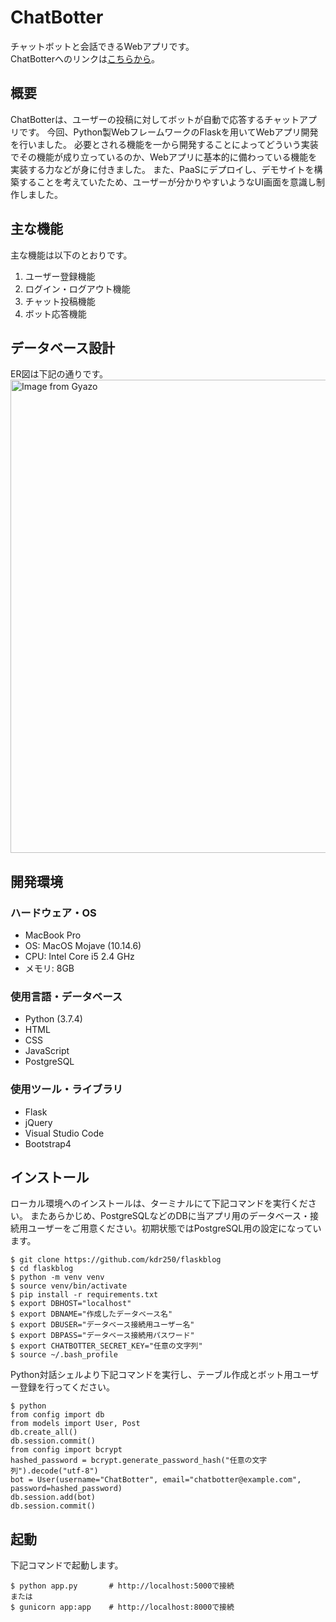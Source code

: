 ChatBotter
====
チャットボットと会話できるWebアプリです。  
ChatBotterへのリンクは[こちらから](http://chatbotter.azurewebsites.net/)。


## 概要
ChatBotterは、ユーザーの投稿に対してボットが自動で応答するチャットアプリです。
今回、Python製WebフレームワークのFlaskを用いてWebアプリ開発を行いました。
必要とされる機能を一から開発することによってどういう実装でその機能が成り立っているのか、Webアプリに基本的に備わっている機能を実装する力などが身に付きました。
また、PaaSにデプロイし、デモサイトを構築することを考えていたため、ユーザーが分かりやすいようなUI画面を意識し制作しました。

## 主な機能
主な機能は以下のとおりです。
1. ユーザー登録機能
2. ログイン・ログアウト機能
3. チャット投稿機能
4. ボット応答機能

## データベース設計
ER図は下記の通りです。  
<img src="https://i.gyazo.com/5c4595591fc0566e0fb6edd188c6b3bd.png" alt="Image from Gyazo" width="757"/>

## 開発環境
### ハードウェア・OS  
* MacBook Pro  
* OS: MacOS Mojave (10.14.6)  
* CPU: Intel Core i5 2.4 GHz  
* メモリ: 8GB 

### 使用言語・データベース
* Python (3.7.4)
* HTML
* CSS
* JavaScript
* PostgreSQL

### 使用ツール・ライブラリ
* Flask
* jQuery
* Visual Studio Code
* Bootstrap4

## インストール
ローカル環境へのインストールは、ターミナルにて下記コマンドを実行ください。
またあらかじめ、PostgreSQLなどのDBに当アプリ用のデータベース・接続用ユーザーをご用意ください。初期状態ではPostgreSQL用の設定になっています。
```bash:
$ git clone https://github.com/kdr250/flaskblog
$ cd flaskblog
$ python -m venv venv
$ source venv/bin/activate
$ pip install -r requirements.txt
$ export DBHOST="localhost"
$ export DBNAME="作成したデータベース名"
$ export DBUSER="データベース接続用ユーザー名"
$ export DBPASS="データベース接続用パスワード"
$ export CHATBOTTER_SECRET_KEY="任意の文字列"
$ source ~/.bash_profile
```
Python対話シェルより下記コマンドを実行し、テーブル作成とボット用ユーザー登録を行ってください。
```python:
$ python
from config import db
from models import User, Post
db.create_all()
db.session.commit()
from config import bcrypt
hashed_password = bcrypt.generate_password_hash("任意の文字列").decode("utf-8")
bot = User(username="ChatBotter", email="chatbotter@example.com", password=hashed_password)
db.session.add(bot)
db.session.commit()
```

## 起動
下記コマンドで起動します。
```bash:
$ python app.py       # http://localhost:5000で接続
または
$ gunicorn app:app    # http://localhost:8000で接続
```
